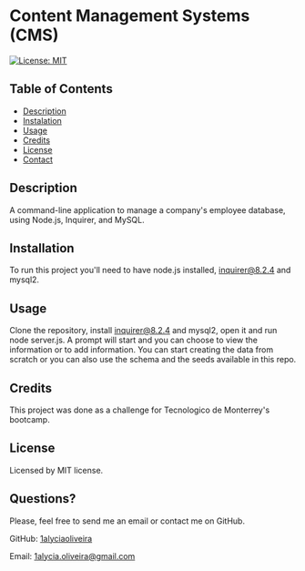 # Content Management Systems (CMS)

[![License: MIT](https://img.shields.io/badge/License-MIT-yellow.svg)](https://opensource.org/licenses/MIT)
  
## Table of Contents
* [Description](#description)
* [Instalation](#instalation)
* [Usage](#usage)
* [Credits](#credits)
* [License](#license)
* [Contact](#contact)

## Description
A command-line application to manage a company's employee database, using Node.js, Inquirer, and MySQL.

## Installation
To run this project you'll need to have node.js installed, inquirer@8.2.4 and mysql2.

## Usage
Clone the repository, install inquirer@8.2.4 and mysql2, open it and run node server.js. A prompt will start and you can choose to view the information or to add information.
You can start creating the data from scratch or you can also use the schema and the seeds available in this repo.

## Credits
This project was done as a challenge for Tecnologico de Monterrey's bootcamp.

## License
Licensed by MIT license.

## Questions?
Please, feel free to send me an email or contact me on GitHub.

GitHub: [1alyciaoliveira](https://github.com/1alyciaoliveira)

Email: 1alycia.oliveira@gmail.com
